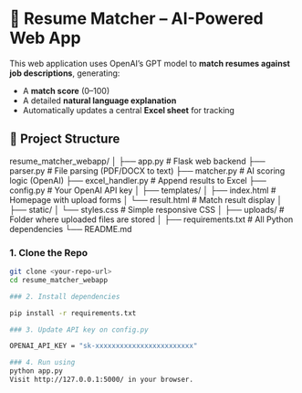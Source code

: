 # 📄 Resume Matcher – AI-Powered Web App

This web application uses OpenAI’s GPT model to **match resumes against job descriptions**, generating:

- A **match score** (0–100)
- A detailed **natural language explanation**  
- Automatically updates a central **Excel sheet** for tracking

## 📁 Project Structure
resume_matcher_webapp/
│
├── app.py # Flask web backend
├── parser.py # File parsing (PDF/DOCX to text)
├── matcher.py # AI scoring logic (OpenAI)
├── excel_handler.py # Append results to Excel
├── config.py # Your OpenAI API key
│
├── templates/
│ ├── index.html # Homepage with upload forms
│ └── result.html # Match result display
│
├── static/
│ └── styles.css # Simple responsive CSS
│
├── uploads/ # Folder where uploaded files are stored
│
├── requirements.txt # All Python dependencies
└── README.md

### 1. Clone the Repo

```bash
git clone <your-repo-url>
cd resume_matcher_webapp

### 2. Install dependencies

pip install -r requirements.txt

### 3. Update API key on config.py 

OPENAI_API_KEY = "sk-xxxxxxxxxxxxxxxxxxxxxxxx"

### 4. Run using 
python app.py
Visit http://127.0.0.1:5000/ in your browser.

